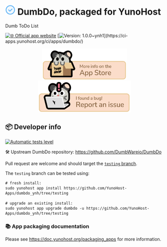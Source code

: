 <!--
N.B.: This README was automatically generated by <https://github.com/YunoHost/apps_tools/blob/main/readme_generator>
It shall NOT be edited by hand.
-->

<h1>
  <img src="https://raw.githubusercontent.com/YunoHost/apps/main/logos/dumbdo.png" width="32px" alt="Logo of DumbDo">
  DumbDo, packaged for YunoHost
</h1>

Dumb ToDo List

[![🌐 Official app website](https://img.shields.io/badge/Official_app_website-darkgreen?style=for-the-badge)](https://www.dumbware.io/)
[![Version: 1.0.0~ynh1](https://img.shields.io/badge/Version-1.0.0~ynh1-rgba(0,150,0,1)?style=for-the-badge)](https://ci-apps.yunohost.org/ci/apps/dumbdo/)

<div align="center">
<a href="https://apps.yunohost.org/app/dumbdo"><img height="100px" src="https://github.com/YunoHost/yunohost-artwork/raw/refs/heads/main/badges/neopossum-badges/badge_more_info_on_the_appstore.svg"/></a>
<a href="https://github.com/YunoHost-Apps/dumbdo_ynh/issues"><img height="100px" src="https://github.com/YunoHost/yunohost-artwork/raw/refs/heads/main/badges/neopossum-badges/badge_report_an_issue.svg"/></a>
</div>

## 📦 Developer info

[![Automatic tests level](https://apps.yunohost.org/badge/cilevel/dumbdo)](https://ci-apps.yunohost.org/ci/apps/dumbdo/)

🛠️ Upstream DumbDo repository: <https://github.com/DumbWareio/DumbDo>

Pull request are welcome and should target the [`testing` branch](https://github.com/YunoHost-Apps/dumbdo_ynh/tree/testing).

The `testing` branch can be tested using:
```
# fresh install:
sudo yunohost app install https://github.com/YunoHost-Apps/dumbdo_ynh/tree/testing

# upgrade an existing install:
sudo yunohost app upgrade dumbdo -u https://github.com/YunoHost-Apps/dumbdo_ynh/tree/testing
```

### 📚 App packaging documentation

Please see <https://doc.yunohost.org/packaging_apps> for more information.